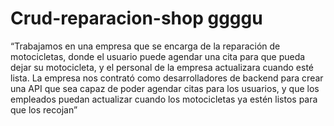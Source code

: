 # Crud-reparacion-shop ggggu
“Trabajamos en una empresa que se encarga de la reparación de motocicletas, donde el usuario puede agendar
una cita para que pueda dejar su motocicleta, y el personal de la empresa actualizara cuando esté lista.
La empresa nos contrató como desarrolladores de backend para crear una API que sea capaz de poder agendar
citas para los usuarios, y que los empleados puedan actualizar cuando los motocicletas ya estén listos para que
los recojan”

